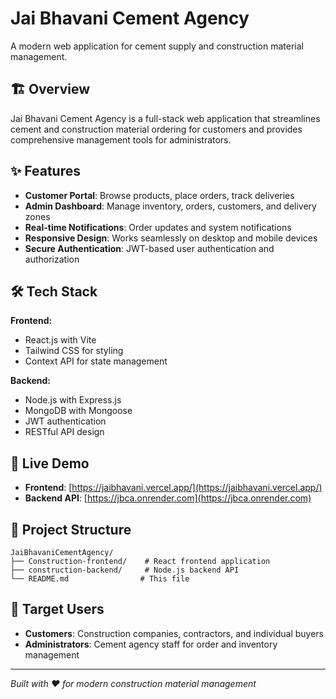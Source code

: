 # Jai Bhavani Cement Agency

A modern web application for cement supply and construction material management.

## 🏗️ Overview

Jai Bhavani Cement Agency is a full-stack web application that streamlines cement and construction material ordering for customers and provides comprehensive management tools for administrators.

## ✨ Features

- **Customer Portal**: Browse products, place orders, track deliveries
- **Admin Dashboard**: Manage inventory, orders, customers, and delivery zones
- **Real-time Notifications**: Order updates and system notifications
- **Responsive Design**: Works seamlessly on desktop and mobile devices
- **Secure Authentication**: JWT-based user authentication and authorization

## 🛠️ Tech Stack

**Frontend:**
- React.js with Vite
- Tailwind CSS for styling
- Context API for state management

**Backend:**
- Node.js with Express.js
- MongoDB with Mongoose
- JWT authentication
- RESTful API design

## 🚀 Live Demo

- **Frontend**: [https://jaibhavani.vercel.app/](https://jaibhavani.vercel.app/)
- **Backend API**: [https://jbca.onrender.com](https://jbca.onrender.com)

## 📁 Project Structure

```
JaiBhavaniCementAgency/
├── Construction-frontend/    # React frontend application
├── construction-backend/     # Node.js backend API
└── README.md                # This file
```

## 🎯 Target Users

- **Customers**: Construction companies, contractors, and individual buyers
- **Administrators**: Cement agency staff for order and inventory management

---

*Built with ❤️ for modern construction material management*
